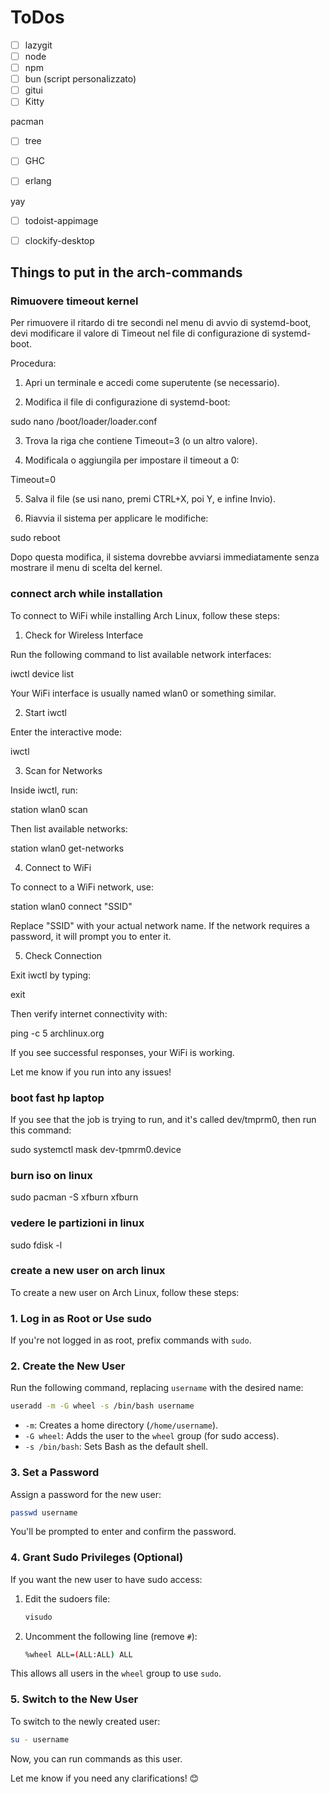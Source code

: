 # ToDos

- [ ] lazygit 
- [ ] node 
- [ ] npm 
- [ ] bun (script personalizzato)
- [ ] gitui 
- [ ] Kitty 

pacman
- [ ] tree
- [ ] GHC
- [ ] erlang 


yay
- [ ] todoist-appimage 
- [ ] clockify-desktop 


## Things to put in the arch-commands

### Rimuovere timeout kernel
Per rimuovere il ritardo di tre secondi nel menu di avvio di systemd-boot, devi modificare il valore di Timeout nel file di configurazione di systemd-boot.

Procedura:

1. Apri un terminale e accedi come superutente (se necessario).


2. Modifica il file di configurazione di systemd-boot:

sudo nano /boot/loader/loader.conf


3. Trova la riga che contiene Timeout=3 (o un altro valore).


4. Modificala o aggiungila per impostare il timeout a 0:

Timeout=0


5. Salva il file (se usi nano, premi CTRL+X, poi Y, e infine Invio).


6. Riavvia il sistema per applicare le modifiche:

sudo reboot



Dopo questa modifica, il sistema dovrebbe avviarsi immediatamente senza mostrare il menu di scelta del kernel.


### connect arch while installation

To connect to WiFi while installing Arch Linux, follow these steps:

1. Check for Wireless Interface

Run the following command to list available network interfaces:

iwctl device list

Your WiFi interface is usually named wlan0 or something similar.

2. Start iwctl

Enter the interactive mode:

iwctl

3. Scan for Networks

Inside iwctl, run:

station wlan0 scan

Then list available networks:

station wlan0 get-networks

4. Connect to WiFi

To connect to a WiFi network, use:

station wlan0 connect "SSID"

Replace "SSID" with your actual network name. If the network requires a password, it will prompt you to enter it.

5. Check Connection

Exit iwctl by typing:

exit

Then verify internet connectivity with:

ping -c 5 archlinux.org

If you see successful responses, your WiFi is working.

Let me know if you run into any issues!

### boot fast hp laptop

If you see that the job is trying to run, and it's called dev/tmprm0, then run this command:

sudo systemctl mask dev-tpmrm0.device

### burn iso on linux

sudo pacman -S xfburn
xfburn

### vedere le partizioni in linux

sudo fdisk -l

### create a new user on arch linux 

To create a new user on Arch Linux, follow these steps:

### 1. **Log in as Root or Use sudo**
If you're not logged in as root, prefix commands with `sudo`.

### 2. **Create the New User**
Run the following command, replacing `username` with the desired name:

```bash
useradd -m -G wheel -s /bin/bash username
```

- `-m`: Creates a home directory (`/home/username`).
- `-G wheel`: Adds the user to the `wheel` group (for sudo access).
- `-s /bin/bash`: Sets Bash as the default shell.

### 3. **Set a Password**
Assign a password for the new user:

```bash
passwd username
```
You'll be prompted to enter and confirm the password.

### 4. **Grant Sudo Privileges (Optional)**
If you want the new user to have sudo access:

1. Edit the sudoers file:

   ```bash
   visudo
   ```

2. Uncomment the following line (remove `#`):

   ```bash
   %wheel ALL=(ALL:ALL) ALL
   ```

This allows all users in the `wheel` group to use `sudo`.

### 5. **Switch to the New User**
To switch to the newly created user:

```bash
su - username
```

Now, you can run commands as this user.

Let me know if you need any clarifications! 😊

